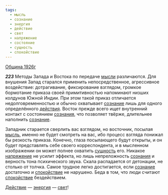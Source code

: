 ```yaml
---
tags:
  - мысль
  - сознание
  - энергия
  - действие
  - свет
  - напряжение
  - состояние
  - сущность
  - спокойствие
---
```


[Община 1926г](https://127.0.0.1:4002/agni/1926)

___223___
Методы Запада и Востока по передаче [мысли](../../../tags/#[мысль](../../../tags/#мысль)) различаются. Для внушения Запад старался применить непосредственное, агрессивное воздействие: дотрагивание, фиксирование взглядом, громкое бормотание приказа своей примитивностью напоминают низших колдунов Южной Индии. При этом такой приказ отличается недолговременностью и обычно охватывает [сознание](../../../tags/#сознание) лишь для одного определённого [действия](../../../tags/#действие). Восток прежде всего ищет внутренний контакт с состоянием [сознания](../../../tags/#сознание), что позволяет твёрже, длительнее наполнить [сознание](../../../tags/#сознание).   

Западник старается сверлить вас взглядом, но восточник, посылая [мысль](../../../tags/#мысль), именно не будет смотреть на вас, ибо процесс взгляда понижал бы резкость приказа. Конечно, глаза посылающего будут открыты, и он будет представлять себе своего корреспондента, и в мысленном изображении он может полнее охватить [сущность](../../../tags/#сущность) его. Никакое [напряжение](../../../tags/#напряжение) не усилит эффекта, но лишь непреложность [сознания](../../../tags/#сознание) и верность тона психического звука. Скала распадается от детонации, не столько от толчка. Самое трудное легко достигается, если [сознание](../../../tags/#сознание) достаточно и [спокойствие](../../../tags/#спокойствие) не нарушено. Беда в том, что люди считают [спокойствие](../../../tags/#спокойствие) бездействием.   

[Действие](../../../tags/#действие) — [энергия](../../../tags/#энергия) — [свет](../../../tags/#свет)!   


